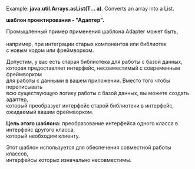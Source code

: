 Example: **java.util.Arrays.asList(T... a)**. Converts an array into a List.


**шаблон проектирования - "Адаптер".**

Промышленный пример применения шаблона Adapter может быть,<br>   
например, при интеграции старых компонентов или библиотек <br> 
с новым кодом или фреймворком.

Допустим, у вас есть старая библиотека для работы с базой данных,  
которая предоставляет интерфейс, несовместимый с современным фреймворком   
для работы с данными в вашем приложении. Вместо того чтобы переписывать   
всю существующую логику работы с базой данных, вы можете создать адаптер,   
который преобразует интерфейс старой библиотеки в интерфейс,   
ожидаемый вашим фреймворком.


**Цель этого шаблона:**
преобразование интерфейса одного класса в интерфейс другого класса,<br> 
который необходим клиенту.

Этот шаблон используется для обеспечения совместной работы классов,<br>
интерфейсы которых изначально несовместимы.